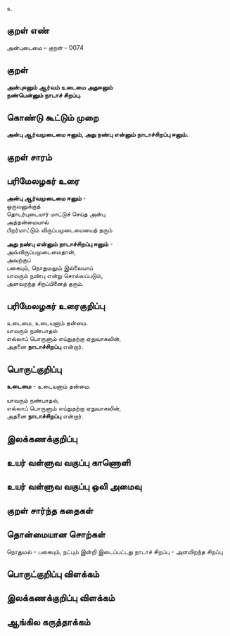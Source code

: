 உ

## குறள் எண் 

அன்புடைமை – குறள் - 0074  

## குறள் 

**அன்புஈனும் ஆர்வம் உடைமை அதுஈனும்  
நண்பென்னும் நாடாச் சிறப்பு.** 

## கொண்டு கூட்டும் முறை

**அன்பு ஆர்வமுடைமை ஈனும், அது நண்பு என்னும் நாடாச்சிறப்பு ஈனும்.**  

## குறள் சாரம் 


## பரிமேலழகர் உரை

**அன்பு ஆர்வமுடைமை ஈனும்** -  
ஒருவனுக்குத்  
தொடர்புடையார் மாட்டுச் செய்த அன்பு  
அத்தன்மையால்  
பிறர்மாட்டும் விருப்பமுடைமையைத் தரும்  

**அது நண்பு என்னும் நாடாச்சிறப்பு ஈனும்** -  
அவ்விருப்பமுடைமைதான்,  
அவற்குப்  
பகையும், நொதுமலும் இல்லையாய்  
யாவரும் நண்பு என்று சொல்லப்படும்,  
அளவறந்த சிறப்பினைத் தரும்.  

## பரிமேலழகர் உரைகுறிப்பு   

உடைமை, உடையனாம் தன்மை.  
யாவரும் நண்பாதல்  
எல்லாப் பொருளும் எய்துதற்கு ஏதுவாகலின்,  
அதனை **நாடாச்சிறப்பு** என்றார்.   

## பொருட்குறிப்பு 

**உடைமை** - உடையனாம் தன்மை.  

யாவரும் நண்பாதல்,  
எல்லாப் பொருளும் எய்துதற்கு ஏதுவாகலின்,  
அதனை **நாடாச்சிறப்பு** என்றார்.  

## இலக்கணக்குறிப்பு  


## உயர் வள்ளுவ வகுப்பு காணொளி


## உயர் வள்ளுவ வகுப்பு ஒலி அமைவு 

 
## குறள் சார்ந்த கதைகள் 


## தொன்மையான சொற்கள்

நொதுமல் - பகையும், நட்பும் இன்றி இடைப்பட்டது 
நாடாச் சிறப்பு - அளவிறந்த சிறப்பு 

## பொருட்குறிப்பு விளக்கம்



## இலக்கணக்குறிப்பு விளக்கம்


## ஆங்கில கருத்தாக்கம் 


